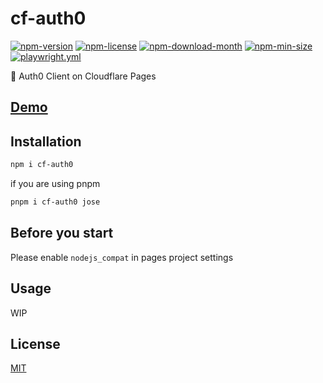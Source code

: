 <!----- BEGIN GHOST DOCS HEADER ----->

# cf-auth0


<!----- BEGIN GHOST DOCS BADGES ----->
<a href="https://npmjs.com/package/cf-auth0"><img src="https://img.shields.io/npm/v/cf-auth0" alt="npm-version" /></a> <a href="https://npmjs.com/package/cf-auth0"><img src="https://img.shields.io/npm/l/cf-auth0" alt="npm-license" /></a> <a href="https://npmjs.com/package/cf-auth0"><img src="https://img.shields.io/npm/dm/cf-auth0" alt="npm-download-month" /></a> <a href="https://npmjs.com/package/cf-auth0"><img src="https://img.shields.io/bundlephobia/min/cf-auth0" alt="npm-min-size" /></a> <a href="https://github.com/jill64/cf-auth0/actions/workflows/playwright.yml"><img src="https://github.com/jill64/cf-auth0/actions/workflows/playwright.yml/badge.svg" alt="playwright.yml" /></a>
<!----- END GHOST DOCS BADGES ----->


🔐 Auth0 Client on Cloudflare Pages

<!----- END GHOST DOCS HEADER ----->

## [Demo](https://cf-auth0.pages.dev)

## Installation

```sh
npm i cf-auth0
```

if you are using pnpm

```sh
pnpm i cf-auth0 jose
```

## Before you start

Please enable `nodejs_compat` in pages project settings

## Usage

WIP

<!----- BEGIN GHOST DOCS FOOTER ----->

## License

[MIT](LICENSE)

<!----- END GHOST DOCS FOOTER ----->
